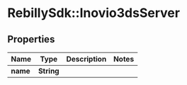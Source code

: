 # RebillySdk::Inovio3dsServer

## Properties
Name | Type | Description | Notes
------------ | ------------- | ------------- | -------------
**name** | **String** |  | 

